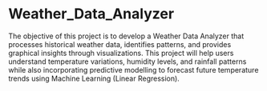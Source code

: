 # Weather_Data_Analyzer

The objective of this project is to develop a Weather Data Analyzer that processes historical weather data, identifies patterns, and provides graphical insights through visualizations. This project will help users understand temperature variations, humidity levels, and rainfall patterns while also incorporating predictive modelling to forecast future temperature trends using Machine Learning (Linear Regression).
